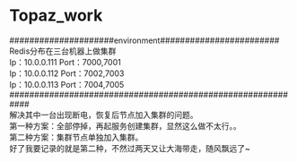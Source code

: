 # Topaz_work   
#####################environment########################
Redis分布在三台机器上做集群   
Ip：10.0.0.111 Port：7000,7001   
Ip：10.0.0.112 Port：7002,7003   
Ip：10.0.0.113 Port：7004,7005   
############################################################   
解决其中一台出现断电，恢复后节点加入集群的问题。   
第一种方案：全部停掉，再起服务创建集群，显然这么做不太行。。   
第二种方案：集群节点单独加入集群。   
好了我要记录的就是第二种，不然过两天又让大海带走，随风飘远了~
